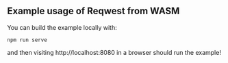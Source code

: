 ## Example usage of Reqwest from WASM

You can build the example locally with:


    npm run serve

and then visiting http://localhost:8080 in a browser should run the example!
